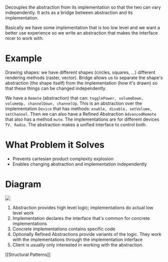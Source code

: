 Decouples the abstraction from its implementation so that the two can vary independently. It acts as a bridge between abstraction and its implementation.

Basically we have some implementation that is too low level and we want a better use experience so we write an abstraction that makes the interface nicer to work with.

# Example
Drawing shapes: we have different shapes (circles, squares, ...) different rendering methods (raster, vector). Bridge allows us to separate the shape's abstraction (the shape itself) from the implementation (how it's drawn) so that these things can be changed independently.

We have a `Remote` (abstraction) that can: `togglePower, volumeDown, volumeUp, channelDown, channelUp`. This is an abstraction over the implementation `Device` that has methods: `enable, disable, setVolume, setChannel`. Then we can also have a Refined Abstraction `AdvancedRemote` that also has a method `mute`. The implementations are for different devices `TV, Radio`. The abstraction makes a unified interface to control both.

# What Problem it Solves
- Prevents cartesian product complexity explosion
- Enables changing abstraction and implementation independently

# Diagram
![](https://i.imgur.com/QUY0P9i.png)
1. Abstraction provides high level logic; implementations do actual low level work
2. Implementation declares the interface that's common for concrete implementations
3. Concrete implementations contains specific code
4. Optionally Refined Abstractions provide variants of the logic. They work with the implementations through the implementation interface
5. Client is usually only interested in working with the abstraction.

[[Structural Patterns]]